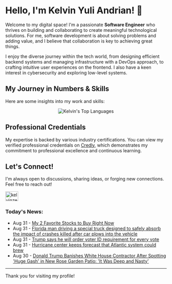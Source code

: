 # Hello, I'm Kelvin Yuli Andrian! 👋

Welcome to my digital space! I'm a passionate **Software Engineer** who thrives on building and collaborating to create meaningful technological solutions. For me, software development is about solving problems and adding value, and I believe that collaboration is key to achieving great things.

I enjoy the diverse journey within the tech world, from designing efficient backend systems and managing infrastructure with a DevOps approach, to crafting intuitive user experiences on the frontend. I also have a keen interest in cybersecurity and exploring low-level systems.

## My Journey in Numbers & Skills

Here are some insights into my work and skills:

<p align="center">
  <img src="https://github-readme-stats.vercel.app/api/top-langs/?username=kelvinzer0&layout=compact&theme=radical" alt="Kelvin's Top Languages" />
</p>

## Professional Credentials

My expertise is backed by various industry certifications. You can view my verified professional credentials on [Credly](https://www.credly.com/users/kelvin-yuli-andrian/badges), which demonstrates my commitment to professional excellence and continuous learning.

## Let's Connect!

I'm always open to discussions, sharing ideas, or forging new connections. Feel free to reach out!

<p align="left">
    <a href="https://linkedin.com/in/kelvinzero" target="blank"><img align="center" src="https://cdn.jsdelivr.net/npm/simple-icons@3.0.1/icons/linkedin.svg" alt="kelvinzero" height="30" width="40" /></a>
</p>

### Today's News:

<!-- feed start -->
- Aug 31 - [My 2 Favorite Stocks to Buy Right Now](https://finance.yahoo.com/news/2-favorite-stocks-buy-now-085100814.html)
- Aug 31 - [Florida man driving a special truck designed to safely absorb the impact of crashes killed after car plows into the vehicle](https://www.yahoo.com/news/articles/florida-man-driving-special-truck-041651027.html)
- Aug 31 - [Trump says he will order voter ID requirement for every vote](https://www.yahoo.com/news/articles/trump-says-order-voter-id-020234202.html)
- Aug 31 - [Hurricane center keeps forecast that Atlantic system could brew](https://www.yahoo.com/news/articles/hurricane-center-keeps-forecast-atlantic-005000094.html)
- Aug 30 - [Donald Trump Banishes White House Contractor After Spotting 'Huge Gash' in New Rose Garden Patio: 'It Was Deep and Nasty'](https://www.yahoo.com/news/articles/donald-trump-banishes-white-house-232011234.html)
<!-- feed end -->

---

Thank you for visiting my profile!
